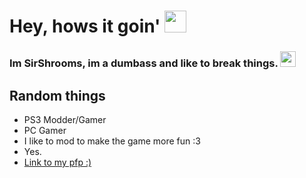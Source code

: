 <h1>Hey, hows it goin' <img src="https://cdn.discordapp.com/emojis/821440041271558144.gif" height="35px"></h1>

<h3>Im SirShrooms, im a dumbass and like to break things. <img src="https://cdn.discordapp.com/emojis/821438390619734066.png" height="25px"></h3>

<h2>Random things</h2>
<ul>
  <li>PS3 Modder/Gamer</li>
  <li>PC Gamer</li>
  <li>I like to mod to make the game more fun :3</li>
  <li>Yes.</li>
  <li><a href="url">Link to my pfp :)</a></li>
</ul>
